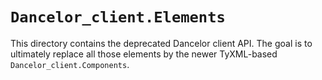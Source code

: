 # `Dancelor_client.Elements`

This directory contains the deprecated Dancelor client API. The goal is to
ultimately replace all those elements by the newer TyXML-based
`Dancelor_client.Components`.
